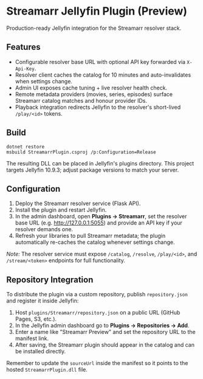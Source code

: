 # Streamarr Jellyfin Plugin (Preview)

Production-ready Jellyfin integration for the Streamarr resolver stack.

## Features

- Configurable resolver base URL with optional API key forwarded via `X-Api-Key`.
- Resolver client caches the catalog for 10 minutes and auto-invalidates when settings change.
- Admin UI exposes cache tuning + live resolver health check.
- Remote metadata providers (movies, series, episodes) surface Streamarr catalog matches and honour provider IDs.
- Playback integration redirects Jellyfin to the resolver's short-lived `/play/<id>` tokens.

## Build

```
dotnet restore
msbuild StreamarrPlugin.csproj /p:Configuration=Release
```

The resulting DLL can be placed in Jellyfin's plugins directory. This project targets Jellyfin 10.9.3; adjust package versions to match your server.

## Configuration

1. Deploy the Streamarr resolver service (Flask API).
2. Install the plugin and restart Jellyfin.
3. In the admin dashboard, open **Plugins -> Streamarr**, set the resolver base URL (e.g. http://127.0.0.1:5055) and provide an API key if your resolver demands one.
4. Refresh your libraries to pull Streamarr metadata; the plugin automatically re-caches the catalog whenever settings change.

_Note:_ The resolver service must expose `/catalog`, `/resolve`, `/play/<id>`, and `/stream/<token>` endpoints for full functionality.

## Repository Integration

To distribute the plugin via a custom repository, publish `repository.json` and register it inside Jellyfin:

1. Host `plugins/Streamarr/repository.json` on a public URL (GitHub Pages, S3, etc.).
2. In the Jellyfin admin dashboard go to **Plugins -> Repositories -> Add**.
3. Enter a name like "Streamarr Preview" and set the repository URL to the manifest link.
4. After saving, the Streamarr plugin should appear in the catalog and can be installed directly.

Remember to update the `sourceUrl` inside the manifest so it points to the hosted `StreamarrPlugin.dll` file.
